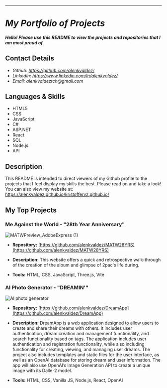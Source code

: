---
<My project portfolio README.md file for github>

# _My Portfolio of Projects_

#### _Hello! Please use this README to view the projects and repositories that I am most proud of._

## Contact Details

<!-- * _Website: currently working-->
* _Github: https://github.com/alenkvaldez/_
* _LinkedIn: https://www.linkedin.com/in/alenkvaldez/_
* _Email: alenkvaldeztch@gmail.com_

## Languages & Skills
* HTML5
* CSS
* JavaScript
* C#
* ASP.NET
* React
* SQL
* Node.js
* API

## Description

This README is intended to direct viewers of my
Github profile to the projects that I feel 
display my skills the best. Please read on and take a look!
You can also view my website at: https://alenkvaldez.github.io/kristoffervz.github.io/

## My Top Projects

###  Me Against the World - "28th Year Anniversary"
<!--* **View Project:**  http://www.insertpage.com-->
![MATWPreview_AdobeExpress (1)](https://user-images.githubusercontent.com/116237490/224577446-a28264c2-8e06-4197-86a5-37545dfad655.gif)

  * **Repository:**  [https://github.com/alenkvaldez/MATW28YRS](https://github.com/alenkvaldez/MATW28YRS)
  * **Description:**  This website offers a quick and retrospective walk-through of the creation of the album and glimpse of 2pac's life during.
 
  * **Tools:** HTML, CSS, JavaScript, Three.js, Vite

 ### AI Photo Generator - "DREAMIN'"
 
 ![AI photo generator](https://user-images.githubusercontent.com/116237490/234416593-c9f9be02-867a-40ea-9dd5-2a4193baaa66.gif)
 
   * **Repository:**  [https://github.com/alenkvaldez/DreamApp](https://github.com/alenkvaldez/DreamApp)
   * **Description:**  DreamApp is a web application designed to allow users to create and share their dreams with others. It includes user authentication, dream creation and management functionality, and search functionality based on tags.
The application includes user authentication and registration functionality, while also including functionality for creating, viewing, and managing user dreams. The project also includes templates and static files for the user interface, as well as an OpenAI database for storing dream and user information. The app will also use OpenAI’s Image Generation API to create a unique image with its Dalle-2 model.
 
   * **Tools:** HTML, CSS, Vanilla JS, Node.js, React, OpenAI
